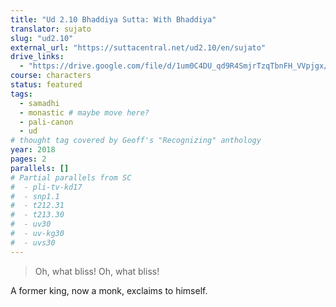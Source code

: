 ```yaml
---
title: "Ud 2.10 Bhaddiya Sutta: With Bhaddiya"
translator: sujato
slug: "ud2.10"
external_url: "https://suttacentral.net/ud2.10/en/sujato"
drive_links:
  - "https://drive.google.com/file/d/1um0C4DU_qd9R4SmjrTzqTbnFH_VVpjgx/view?usp=drivesdk"
course: characters
status: featured
tags:
  - samadhi
  - monastic # maybe move here?
  - pali-canon
  - ud
# thought tag covered by Geoff's "Recognizing" anthology
year: 2018
pages: 2
parallels: []
# Partial parallels from SC
#  - pli-tv-kd17
#  - snp1.1
#  - t212.31
#  - t213.30
#  - uv30
#  - uv-kg30
#  - uvs30
---
```


> Oh, what bliss! Oh, what bliss!

A former king, now a monk, exclaims to himself.


